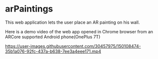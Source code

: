 # arPaintings
This web application lets the user place an AR painting on his wall. 

Here is a demo video of the web app opened in Chrome browser from an ARCore supported Android phone(OnePlus 7T)



https://user-images.githubusercontent.com/30457975/150108474-35b1a076-92fc-437a-b638-7ee3a4eee171.mp4


